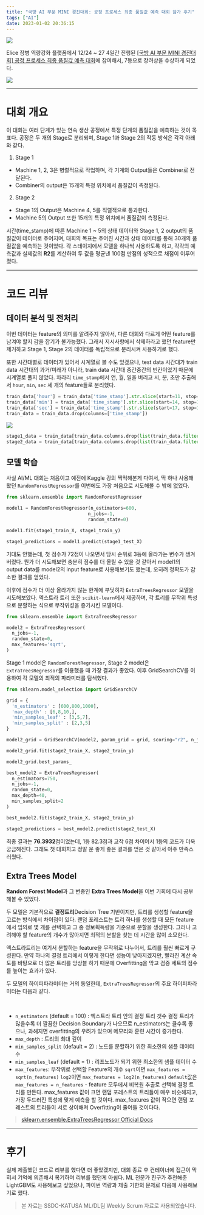 ```yaml
---
title: "국방 AI 부문 MINI 경진대회: 공정 프로세스 최종 품질값 예측 대회 참가 후기"
tags: ["AI"]
date: 2023-01-02 20:36:15
---
```


<!-- excerpt -->
<!-- toc -->

<fig>
<img src="https://i.imgur.com/Ua5sYEA.png">
</fig>

Elice 장병 역량강화 플랫폼에서 12/24 ~ 27 4일간 진행된 [[국방 AI 부문 MINI 경진대회] 공정 프로세스 최종 품질값 예측 대회](https://military22.elice.io/courses/33714/info)에 참여해서, 7등으로 장려상을 수상하게 되었다.

<fig>
<img src="https://i.imgur.com/fzv4vA3.jpg">
</fig>

---

# 대회 개요

이 대회는 여러 단계가 있는 연속 생산 공정에서 특정 단계의 품질값을 예측하는 것이 목표다. 공정은 두 개의 Stage로 분리되며, Stage 1과 Stage 2의 작동 방식은 각각 아래와 같다.

1. Stage 1

- Machine 1, 2, 3은 병렬적으로 작업하며, 각 기계의 Output들은 Combiner로 전달된다.
- Combiner의 output은 15개의 특정 위치에서 품질값이 측정된다.

2. Stage 2

- Stage 1의 Output은 Machine 4, 5를 직렬적으로 통과한다.
- Machine 5의 Output 또한 15개의 특정 위치에서 품질값이 측정된다.

시간(time_stamp)에 따른 Machine 1 ~ 5의 상태 데이터와 Stage 1, 2 output의 품질값이 데이터로 주어지며, 대회의 목표는 주어진 시간과 상태 데이터를 통해 30개의 품질값을 예측하는 것이었다. 각 스테이지에서 모델을 하나씩 사용하도록 하고, 각각의 예측값과 실제값의 **R2**를 계산하여 두 값을 평균낸 100점 만점의 성적으로 채점이 이루어졌다.

---

# 코드 리뷰

## 데이터 분석 및 전처리

이번 데이터는 feature의 의미를 알려주지 않아서, 다른 대회와 다르게 어떤 feature를 남겨야 할지 감을 잡기가 불가능했다. 그래서 지시사항에서 삭제하라고 했던 feature만 제거하고 Stage 1, Stage 2의 데이터를 독립적으로 분리시켜 사용하기로 했다.

또한 시간대별로 데이터가 있어서 시계열로 볼 수도 있겠으나, test data 시간대가 train data 시간대의 과거/미래가 아니라, train data 시간대 중간중간의 빈칸이었기 때문에 시계열로 풀지 않았다. 차라리 `time_stamp`에서 연, 월, 일을 버리고 시, 분, 초만 추출해서 `hour`, `min`, `sec` 세 개의 feature들로 분리했다.

```python 시간 데이터 분리
train_data['hour'] = train_data['time_stamp'].str.slice(start=11, stop=13)
train_data['min'] = train_data['time_stamp'].str.slice(start=14, stop=16)
train_data['sec'] = train_data['time_stamp'].str.slice(start=17, stop=19)
train_data = train_data.drop(columns=['time_stamp'])
```

<fig>
<img src="https://i.imgur.com/WqQ8Q0L.png">
</fig>

```py Stage 1, 2 데이터 분리
stage1_data = train_data[train_data.columns.drop(list(train_data.filter(regex='Machine4|Machine5|Stage2')))]
stage2_data = train_data[train_data.columns.drop(list(train_data.filter(regex='Machine1|Machine2|Machine3|Stage1')))]
```

## 모델 학습

사실 AI/ML 대회는 처음이고 예전에 Kaggle 강의 찍먹해본게 다여서, 딱 하나 사용해봤던 `RandomForestRegressor`를 이번에도 가장 처음으로 시도해볼 수 밖에 없었다.

```py RandomForestRegressor를 이용한 Stage 1 모델
from sklearn.ensemble import RandomForestRegressor

model1 = RandomForestRegressor(n_estimators=600,
                              n_jobs=-1,
                              random_state=0)

model1.fit(stage1_train_X, stage1_train_y)

stage1_predictions = model1.predict(stage1_test_X)
```

기대도 안했는데, 첫 점수가 72점이 나오면서 당시 순위로 3등에 올라가는 변수가 생겨버렸다. 뭔가 더 시도해보면 충분히 점수를 더 올릴 수 있을 것 같아서 model1의 output data를 model2의 input feature로 사용해보기도 했는데, 오히려 정확도가 감소한 결과를 얻었다.

이후에 점수가 더 이상 올라가지 않는 한계에 부딫히자 `ExtraTreesRegressor` 모델을 시도해보았다.
엑스트라 트리 또한 `scikit-learn`에서 제공하며, 각 트리를 무작위 특성으로 분할하는 식으로 무작위성을 증가시킨 모델이다.

```py ExtraTreesRegressor를 이용한 Stage 2 모델
from sklearn.ensemble import ExtraTreesRegressor

model2 = ExtraTreesRegressor(
  n_jobs=-1,
  random_state=0,
  max_features='sqrt',
)
```

Stage 1 model은 `RandomForestRegressor`, Stage 2 model은 `ExtraTreesRegressor`를 이용했을 때 가장 결과가 좋았다.
이후 GridSearchCV를 이용하여 각 모델의 최적의 파라미터를 탐색했다.

```py GridSearchCV를 이용한 하이퍼파라미터 튜닝
from sklearn.model_selection import GridSearchCV

grid = {
  'n_estimators' : [600,800,1000],
  'max_depth' : [6,8,10,],
  'min_samples_leaf' : [3,5,7],
  'min_samples_split' : [2,3,5]
}

model2_grid = GridSearchCV(model2, param_grid = grid, scoring="r2", n_jobs=-1, verbose =1)

model2_grid.fit(stage2_train_X, stage2_train_y)

model2_grid.best_params_
```

```py 최적의 hyperparameter로 구성한 Stage 2 모델로 예측값 도출
best_model2 = ExtraTreesRegressor(
  n_estimators=750,
  n_jobs=-1,
  random_state=0,
  max_depth=40,
  min_samples_split=2
)

best_model2.fit(stage2_train_X, stage2_train_y)

stage2_predictions = best_model2.predict(stage2_test_X)
```

최종 결과는 **76.3932**점이었는데, 1등 82.3점과 고작 6점 차이어서 1등의 코드가 더욱 궁금해진다. 그래도 첫 대회치고 정말 운 좋게 좋은 결과를 얻은 것 같아서 아주 만족스러웠다.

## Extra Trees Model

**Random Forest Model**과 그 변종인 **Extra Trees Model**을 이번 기회에 다시 공부해볼 수 있었다.

두 모델은 기본적으로 **결정트리**Decision Tree 기반이지만, 트리를 생성할 feature을 고르는 방식에서 차이점이 있다. 랜덤 포레스트는 트리 하나를 생성할 때 모든 feature에서 임의로 몇 개를 선택하고 그 중 정보획득량을 기준으로 분할을 생성한다. 그러나 고려해야 할 feature의 개수가 많아지면 최적의 분할을 찾는 데 시간을 많이 소모한다.

엑스트라트리는 여기서 분할하는 feature을 무작위로 나누어서, 트리를 훨씬 빠르게 구성한다. 만약 하나의 결정 트리에서 이렇게 한다면 성능이 낮아지겠지만, 빨라진 계산 속도를 바탕으로 더 많은 트리를 앙상블 하기 때문에 Overfitting을 막고 검증 세트의 점수를 높이는 효과가 있다.

두 모델의 하이퍼파라미터는 거의 동일한데, `ExtraTreesRegressor`의 주요 하이퍼파라미터는 다음과 같다.

<br>

- `n_estimators` (default = 100) : 엑스트라 트리 안의 결정 트리 갯수
  결정 트리가 많을수록 더 깔끔한 Decision Boundary가 나오므로 n_estimators는 클수록 좋으나, 과해지면 overfitting의 우려가 있으며 메모리와 훈련 시간이 증가한다.
- `max_depth` : 트리의 최대 깊이
- `min_samples_split` (default = 2) : 노드를 분할하기 위한 최소한의 샘플 데이터 수
- `min_samples_leaf` (default = 1) : 리프노드가 되기 위한 최소한의 샘플 데이터 수
- `max_features`: 무작위로 선택할 Feature의 개수
  `sqrt`이면 `max_features = sqrt(n_features)`
  `log2`이면 `max_features = log2(n_features)`
  `default`값은 `max_features = n_features` - feature 모두에서 비복원 추출로 선택해 결정 트리를 만든다.
  max_features 값이 크면 랜덤 포레스트의 트리들이 매우 비슷해지고, 가장 두드러진 특성에 맞게 예측을 할 것이다.
  max_features 값이 작으면 랜덤 포레스트의 트리들이 서로 상이해져 Overfitting이 줄어들 것이다다.

> [sklearn.ensemble.ExtraTreesRegressor Official Docs](https://scikit-learn.org/stable/modules/generated/sklearn.ensemble.ExtraTreesRegressor.html)

---

# 후기

실제 제출했던 코드로 리뷰를 했다면 더 좋았겠지만, 대회 종료 후 컨테이너에 접근이 막혀서 기억에 의존해서 복기하며 리뷰를 했던게 아쉽다. ML 전문가 친구가 추천해준 LightGBM도 사용해보고 싶었으나, 파이썬 역량과 제출 기한의 문제로 다음에 사용해보기로 했다.

> 본 자료는 SSDC-KATUSA ML/DL팀 Weekly Scrum 자료로 사용되었습니다.
